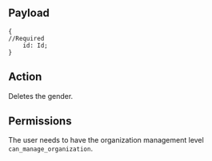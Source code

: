 ## Payload
```
{
//Required
    id: Id;
}
```

## Action
Deletes the gender.

## Permissions
The user needs to have the organization management level `can_manage_organization`.
